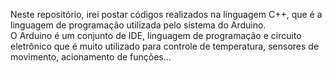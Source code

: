 Neste repositório, irei postar códigos realizados na linguagem C++, que é a linguagem de programação utilizada pelo sistema do Arduino.  
O Arduino é um conjunto de IDE, linguagem de programação e circuito eletrônico que é muito utilizado para controle de temperatura, sensores de movimento, acionamento de funções...
